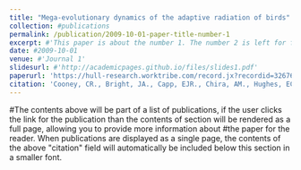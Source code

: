 ```yaml
---
title: "Mega-evolutionary dynamics of the adaptive radiation of birds"
collection: #publications
permalink: /publication/2009-10-01-paper-title-number-1
excerpt: #'This paper is about the number 1. The number 2 is left for future work.'
date: #2009-10-01
venue: #'Journal 1'
slidesurl: #'http://academicpages.github.io/files/slides1.pdf'
paperurl: 'https://hull-research.worktribe.com/record.jx?recordid=3267681#:~:text=Fulltext%20%2D%20Accepted%20Version-,Download,-Preview'
citation: 'Cooney, CR., Bright, JA., Capp, EJR., Chira, AM., Hughes, EC., Moody, CJA., Nouri, LO., Varley, ZK., Thomas, GH. (2017). &quot;Mega-evolutionary dynamics of the adaptive radiation of birds.&quot; <i>Nature</i>. 542, 344-347.'
---
```


#The contents above will be part of a list of publications, if the user clicks the link for the publication than the contents of section will be rendered as a full page, allowing you to provide more information about #the paper for the reader. When publications are displayed as a single page, the contents of the above "citation" field will automatically be included below this section in a smaller font.
